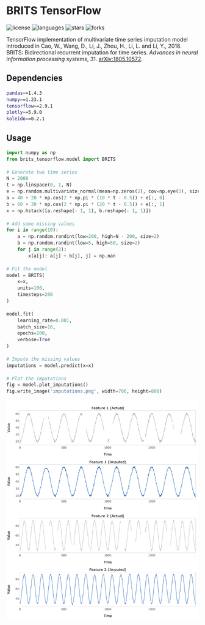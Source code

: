 # BRITS TensorFlow

![license](https://img.shields.io/github/license/flaviagiammarino/brits-tensorflow?color=green)
![languages](https://img.shields.io/github/languages/top/flaviagiammarino/brits-tensorflow?color=blue)
![stars](https://img.shields.io/github/stars/flaviagiammarino/brits-tensorflow?color=yellow)
![forks](https://img.shields.io/github/forks/flaviagiammarino/brits-tensorflow?color=orange)

TensorFlow implementation of multivariate time series imputation model introduced in Cao, W., Wang, D., Li, J.,
Zhou, H., Li, L. and Li, Y., 2018. BRITS: Bidirectional recurrent imputation for time series.
*Advances in neural information processing systems*, 31. 
[arXiv:1805.10572](https://arxiv.org/abs/1805.10572).

## Dependencies
```bash
pandas==1.4.3
numpy==1.23.1
tensorflow==2.9.1
plotly==5.9.0
kaleido==0.2.1
```
## Usage
```python
import numpy as np
from brits_tensorflow.model import BRITS

# Generate two time series
N = 2000
t = np.linspace(0, 1, N)
e = np.random.multivariate_normal(mean=np.zeros(2), cov=np.eye(2), size=N)
a = 40 + 20 * np.cos(2 * np.pi * (10 * t - 0.5)) + e[:, 0]
b = 60 + 30 * np.cos(2 * np.pi * (20 * t - 0.5)) + e[:, 1]
x = np.hstack([a.reshape(- 1, 1), b.reshape(- 1, 1)])

# Add some missing values
for i in range(10):
    a = np.random.randint(low=200, high=N - 200, size=2)
    b = np.random.randint(low=5, high=50, size=2)
    for j in range(2):
        x[a[j]: a[j] + b[j], j] = np.nan
    
# Fit the model
model = BRITS(
    x=x,
    units=100,
    timesteps=200
)

model.fit(
    learning_rate=0.001,
    batch_size=16,
    epochs=200,
    verbose=True
)

# Impute the missing values
imputations = model.predict(x=x)

# Plot the imputations
fig = model.plot_imputations()
fig.write_image('imputations.png', width=700, height=800)
```
![imputations](example/imputations.png)

